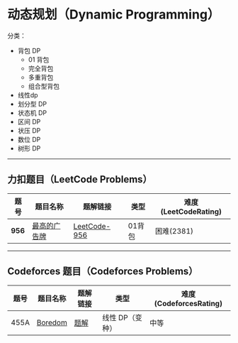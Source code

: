 # 动态规划（Dynamic Programming）

分类：

- 背包 DP
  - 01 背包
  - 完全背包
  - 多重背包
  - 组合型背包
- 线性dp
- 划分型 DP
- 状态机 DP
- 区间 DP
- 状压 DP
- 数位 DP
- 树形 DP

---

## 力扣题目（LeetCode Problems）

| 题号 | 题目名称 | 题解链接 |  类型   | 难度(LeetCodeRating) |
|------|----------|----------|----------|----------------------|
| **956** | [最高的广告牌](https://leetcode.cn/problems/tallest-billboard/) | [LeetCode-956](solution/LeetCode956.md) |    01背包      | 困难(2381) |

---

## Codeforces 题目（Codeforces Problems）

| 题号 | 题目名称 | 题解链接 | 类型 | 难度(CodeforcesRating) |
|------|----------|----------|------|------------------------|
| 455A | [Boredom](https://codeforces.com/problemset/problem/455/A) | [题解](./cf/455A-boredom.md) | 线性 DP（变种） | 中等 |
